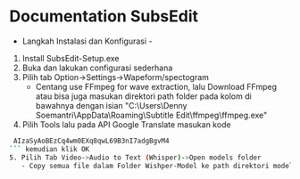 # Documentation SubsEdit

- Langkah Instalasi dan Konfigurasi -

1. Install SubsEdit-Setup.exe
2. Buka dan lakukan configurasi sederhana
3. Pilih tab Option->Settings->Wapeform/spectogram
   - Centang use FFmpeg for wave extraction, lalu Download FFmpeg atau bisa juga masukan direktori path folder pada kolom di bawahnya dengan isian "C:\Users\Denny Soemantri\AppData\Roaming\Subtitle Edit\ffmpeg\ffmpeg.exe"
4. Pilih Tools lalu pada API Google Translate masukan kode 
```bash
 AIzaSyAoBEzCq4wm0EXq8qwL69B3nI7adgBgvM4 
``` kemudian klik OK
5. Pilih Tab Video->Audio to Text (Whisper)->Open models folder
   - Copy semua file dalam Folder Wishper-Model ke path direktori models yang baru saja di buka
